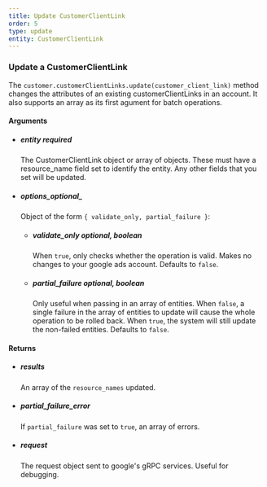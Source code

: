 ```yaml
---
title: Update CustomerClientLink 
order: 5
type: update
entity: CustomerClientLink 
---
```


### Update a CustomerClientLink 


The `customer.customerClientLinks.update(customer_client_link)` method changes the attributes of an existing customerClientLinks in an account. It also supports an array as its first agument for batch operations.


#### Arguments

-   ##### entity _required_
    The CustomerClientLink object or array of objects. These must have a resource_name field set to identify the entity. Any other fields that you set will be updated.
-   ##### options_optional_
    Object of the form `{ validate_only, partial_failure }`:
    -   ##### validate_only _optional, boolean_
        When `true`, only checks whether the operation is valid. Makes no changes to your google ads account. Defaults to `false`.
    -   ##### partial_failure _optional, boolean_
        Only useful when passing in an array of entities. When `false`, a single failure in the array of entities to update will cause the whole operation to be rolled back. When `true`, the system will still update the non-failed entities. Defaults to `false`.


#### Returns

-   ##### results
    An array of the `resource_names` updated.
-   ##### partial_failure_error
    If `partial_failure` was set to `true`, an array of errors.
-   ##### request
    The request object sent to google's gRPC services. Useful for debugging.
